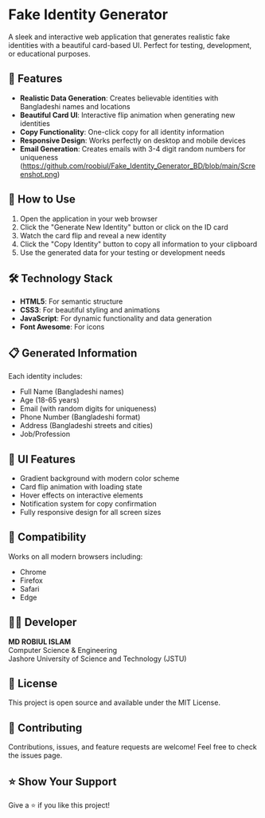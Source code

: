 # Fake Identity Generator

A sleek and interactive web application that generates realistic fake identities with a beautiful card-based UI. Perfect for testing, development, or educational purposes.

## 🌟 Features

- **Realistic Data Generation**: Creates believable identities with Bangladeshi names and locations
- **Beautiful Card UI**: Interactive flip animation when generating new identities
- **Copy Functionality**: One-click copy for all identity information
- **Responsive Design**: Works perfectly on desktop and mobile devices
- **Email Generation**: Creates emails with 3-4 digit random numbers for uniqueness
(https://github.com/roobiul/Fake_Identity_Generator_BD/blob/main/Screenshot.png)
## 🚀 How to Use

1. Open the application in your web browser
2. Click the "Generate New Identity" button or click on the ID card
3. Watch the card flip and reveal a new identity
4. Click the "Copy Identity" button to copy all information to your clipboard
5. Use the generated data for your testing or development needs

## 🛠️ Technology Stack

- **HTML5**: For semantic structure
- **CSS3**: For beautiful styling and animations
- **JavaScript**: For dynamic functionality and data generation
- **Font Awesome**: For icons

## 📋 Generated Information

Each identity includes:
- Full Name (Bangladeshi names)
- Age (18-65 years)
- Email (with random digits for uniqueness)
- Phone Number (Bangladeshi format)
- Address (Bangladeshi streets and cities)
- Job/Profession

## 🎨 UI Features

- Gradient background with modern color scheme
- Card flip animation with loading state
- Hover effects on interactive elements
- Notification system for copy confirmation
- Fully responsive design for all screen sizes

## 📱 Compatibility

Works on all modern browsers including:
- Chrome
- Firefox
- Safari
- Edge

## 👨‍💻 Developer

**MD ROBIUL ISLAM**  
Computer Science & Engineering  
Jashore University of Science and Technology (JSTU)

## 📄 License

This project is open source and available under the MIT License.

## 🤝 Contributing

Contributions, issues, and feature requests are welcome! Feel free to check the issues page.

## ⭐ Show Your Support

Give a ⭐️ if you like this project!
